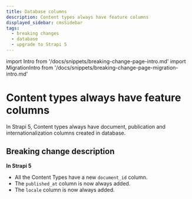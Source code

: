 ```yaml
---
title: Database columns
description: Content types always have feature columns
displayed_sidebar: cmsSidebar
tags:
  - breaking changes
  - database
  - upgrade to Strapi 5
---
```


import Intro from '/docs/snippets/breaking-change-page-intro.md'
import MigrationIntro from '/docs/snippets/breaking-change-page-migration-intro.md'

# Content types always have feature columns

In Strapi 5, Content types always have document, publication and internationalization columns created in database.

<Intro />
<BreakingChangeIdCard plugins />

## Breaking change description

**In Strapi 5**

* All the Content Types have a new `document_id` column.
* The `published_at` column is now always added.
* The `locale` column is now always added.

<br />
